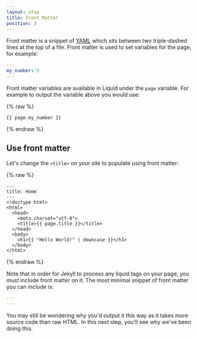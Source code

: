 ```yaml
---
layout: step
title: Front Matter
position: 3
---
```

Front matter is a snippet of [YAML](http://yaml.org/) which sits between two
triple-dashed lines at the top of a file. Front matter is used to set variables
for the page, for example:

```yaml
---
my_number: 5
---
```

Front matter variables are available in Liquid under the `page` variable. For
example to output the variable above you would use:

{% raw %}
```liquid
{{ page.my_number }}
```
{% endraw %}

## Use front matter

Let's change the `<title>` on your site to populate using front matter:

{% raw %}
```liquid
---
title: Home
---
<!doctype html>
<html>
  <head>
    <meta charset="utf-8">
    <title>{{ page.title }}</title>
  </head>
  <body>
    <h1>{{ "Hello World!" | downcase }}</h1>
  </body>
</html>
```
{% endraw %}

Note that in order for Jekyll to process any liquid tags on your page,
you _must_ include front matter on it. The most minimal snippet of front matter
you can include is:

```yaml
---
---
```

You may still be wondering why you'd output it this way as it takes
more source code than raw HTML. In this next step, you'll see why we've
been doing this.
